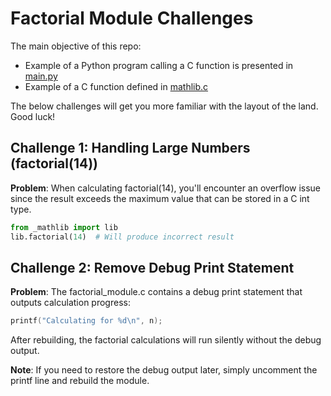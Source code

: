 
# Factorial Module Challenges

The main objective of this repo: 

- Example of a Python program calling a C function is presented in [main.py](https://github.com/kgashok/AfraidDefiniteSpyware/blob/691b87f28081460b13c0fb17213410f3f428efd2/main.py)
- Example of a C function defined in [mathlib.c](https://github.com/kgashok/AfraidDefiniteSpyware/blob/691b87f28081460b13c0fb17213410f3f428efd2/mathlib.c)

The below challenges will get you more familiar with the layout of the land. Good luck! 

## Challenge 1: Handling Large Numbers (factorial(14))

**Problem**: 
When calculating factorial(14), you'll encounter an overflow issue since the result exceeds the maximum value that can be stored in a C int type.

```python
from _mathlib import lib 
lib.factorial(14)  # Will produce incorrect result

```

## Challenge 2: Remove Debug Print Statement

**Problem**: 
The factorial_module.c contains a debug print statement that outputs calculation progress:
```c
printf("Calculating for %d\n", n);
```

After rebuilding, the factorial calculations will run silently without the debug output.

**Note**: If you need to restore the debug output later, simply uncomment the printf line and rebuild the module.
